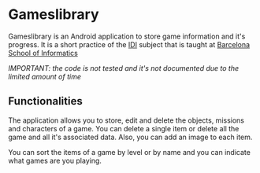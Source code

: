 # Gameslibrary
Gameslibrary is an Android application to store game information and it's progress. It is a short practice of the [IDI](http://www.fib.upc.edu/en/estudiar-enginyeria-informatica/assignatures.html?assig=IDI) subject that is taught at [Barcelona School of Informatics](http://www.fib.upc.edu/en.html)

*IMPORTANT: the code is not tested and it's not documented due to the limited amount of time*

## Functionalities
The application allows you to store, edit and delete the objects, missions and characters of a game. You can delete a single item or delete all the game and all it's associated data. Also, you can add an image to each item.

You can sort the items of a game by level or by name and you can indicate what games are you playing.
